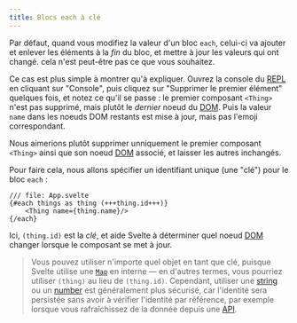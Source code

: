 ```yaml
---
title: Blocs each à clé
---
```


Par défaut, quand vous modifiez la valeur d'un bloc `each`, celui-ci va ajouter et enlever les éléments à la _fin_ du bloc, et mettre à jour les valeurs qui ont changé. cela n'est peut-être pas ce que vous souhaitez.

Ce cas est plus simple à montrer qu'à expliquer. Ouvrez la console du <span class="vo">[REPL](SVELTE_SITE_URL/docs/web#repl)</span> en cliquant sur "Console", puis cliquez sur "Supprimer le premier élément" quelques fois, et notez ce qu'il se passe : le premier composant `<Thing>` n'est pas supprimé, mais plutôt le _dernier_ noeud du <span class="vo">[DOM](SVELTE_SITE_URL/docs/web#dom)</span>. Puis la valeur `name` dans les noeuds DOM restants est mise à jour, mais pas l'emoji correspondant.

Nous aimerions plutôt supprimer unniquement le premier composant `<Thing>` ainsi que son noeud <span class="vo">[DOM](SVELTE_SITE_URL/docs/web#dom)</span> associé, et laisser les autres inchangés.

Pour faire cela, nous allons spécifier un identifiant unique (une "clé") pour le bloc `each` :

```svelte
/// file: App.svelte
{#each things as thing (+++thing.id+++)}
	<Thing name={thing.name}/>
{/each}
```

Ici, `(thing.id)` est la _clé_, et aide Svelte à déterminer quel noeud <span class="vo">[DOM](SVELTE_SITE_URL/docs/web#dom)</span> changer lorsque le composant se met à jour.

> Vous pouvez utiliser n'importe quel objet en tant que clé, puisque Svelte utilise une [`Map`](https://developer.mozilla.org/fr/docs/Web/JavaScript/Reference/Global_Objects/Map) en interne — en d'autres termes, vous pourriez utiliser `(thing)` au lieu de `(thing.id)`. Cependant, utiliser une <span class="vo">[string](SVELTE_SITE_URL/docs/development#string)</span> ou un <span class="vo">[number](SVELTE_SITE_URL/docs/development#number)</span> est généralement plus sécurisé, car l'identité sera persistée sans avoir à vérifier l'identité par référence, par exemple lorsque vous rafraîchissez de la donnée depuis une <span class="vo">[API](SVELTE_SITE_URL/docs/development#api)</span>.
